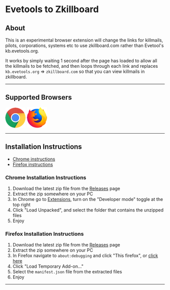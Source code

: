 # Evetools to Zkillboard

## About

This is an experimental browser extension will change the links for killmails, pilots, corporations, systems etc to use zkillboard.com rather than Evetool's kb.evetools.org. 

It works by simply waiting 1 second after the page has loaded to allow all the killmails to be fetched, and then loops through each link and replaces `kb.evetools.org` => `zkillboard.com`  so that you can view killmails in zkillboard.

---
## Supported Browsers 
[![Chrome](assets/chrome.png "Chrome")](#chrome-installation-instructions)
[![Firefox](assets/firefox.png "Firefox")](#Firefox-installation-instructions)

---

## Installation Instructions

- [Chrome instructions](#chrome-installation-instructions)
- [Firefox instructions](#Firefox-installation-instructions)

### Chrome Installation Instructions

1. Download the latest zip file from the [Releases](https://github.com/samoneilll/Evetools-to-Zkillboard-Extension/releases/tag/v1.0) page
1. Extract the zip somewhere on your PC
1. In Chrome go to [Extensions](//chrome://extensions/), turn on the "Developer mode" toggle at the top right
1. Click "Load Unpacked", and select the folder that contains the unzipped files
1. Enjoy

### Firefox Installation Instructions

1. Download the latest zip file from the [Releases](https://github.com/samoneilll/Evetools-to-Zkillboard-Extension/releases/tag/v1.0) page
1. Extract the zip somewhere on your PC
1. In Firefox navigate to `about:debugging` and click "This firefox", or [click here](//about:debugging#/runtime/this-firefox)
1. Click "Load Temporary Add-on..."
1. Select the `manifest.json` file from the extracted files
1. Enjoy

---